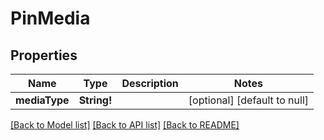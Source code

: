 # PinMedia

## Properties
Name | Type | Description | Notes
------------ | ------------- | ------------- | -------------
**mediaType** | **String!** |  | [optional] [default to null]

[[Back to Model list]](../README.md#documentation-for-models) [[Back to API list]](../README.md#documentation-for-api-endpoints) [[Back to README]](../README.md)


